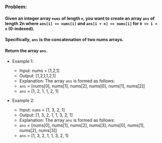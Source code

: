 ### Problem:

#### Given an integer array ```nums``` of length ```n```, you want to create an array ```ans``` of length 2n where ```ans[i] == nums[i]``` and ```ans[i + n] == nums[i]``` for ```0 <= i < n``` (0-indexed).

#### Specifically, ```ans``` is the concatenation of two nums arrays.

#### Return the array ```ans```.

- Example 1:
  - Input: nums = [1,2,1]
  - Output: [1,2,1,1,2,1]
  - Explanation: The array ```ans``` is formed as follows:
  - ```ans``` = [nums[0], nums[1], nums[2], nums[0], nums[1], nums[2]]
  - ```ans``` = [1, 2, 1, 1, 2, 1]

- Example 2:
  - Input: ```nums``` = [1, 3, 2, 1]
  - Output: [1, 3, 2, 1, 1, 3, 2, 1]
  - Explanation: The array ```ans``` is formed as follows:
  - ```ans``` = [nums[0], nums[1], nums[2], nums[3], nums[0], nums[1], nums[2], nums[3]]
  - ```ans``` = [1, 3, 2, 1, 1, 3, 2, 1]
